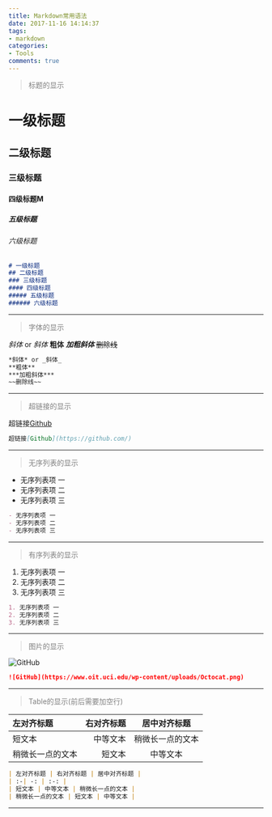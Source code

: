 ```yaml
---
title: Markdown常用语法
date: 2017-11-16 14:14:37
tags: 
- markdown 
categories:
- Tools
comments: true
---
```



> <font color=gray>标题的显示</font>

# 一级标题
## 二级标题
### 三级标题
#### 四级标题M
##### 五级标题
###### 六级标题
```markdown
# 一级标题
## 二级标题
### 三级标题
#### 四级标题
##### 五级标题
###### 六级标题
```
***

> <font color=gray>字体的显示</font>

*斜体* or _斜体_
**粗体**
***加粗斜体***
~~删除线~~
```markdown
*斜体* or _斜体_
**粗体**
***加粗斜体***
~~删除线~~
```
***

> <font color=gray>超链接的显示</font>

超链接[Github](https://github.com/)
```markdown
超链接[Github](https://github.com/)
```
***

> <font color=gray>无序列表的显示</font>

- 无序列表项 一
- 无序列表项 二
- 无序列表项 三
```markdown
- 无序列表项 一
- 无序列表项 二
- 无序列表项 三
```
***

> <font color=gray>有序列表的显示</font>

1. 无序列表项 一
2. 无序列表项 二
3. 无序列表项 三
```markdown
1. 无序列表项 一
2. 无序列表项 二
3. 无序列表项 三
```
*** 

> <font color=gray>图片的显示</font>

![GitHub](https://www.oit.uci.edu/wp-content/uploads/Octocat.png)
```markdown
![GitHub](https://www.oit.uci.edu/wp-content/uploads/Octocat.png)
```
***

> <font color=gray>Table的显示(前后需要加空行)</font>

| 左对齐标题 | 右对齐标题 | 居中对齐标题 |
| :-| -: | :-: |
| 短文本 | 中等文本 | 稍微长一点的文本 |
| 稍微长一点的文本 | 短文本 | 中等文本 |

```markdown
| 左对齐标题 | 右对齐标题 | 居中对齐标题 |
| :-| -: | :-: |
| 短文本 | 中等文本 | 稍微长一点的文本 |
| 稍微长一点的文本 | 短文本 | 中等文本 |
```
***
